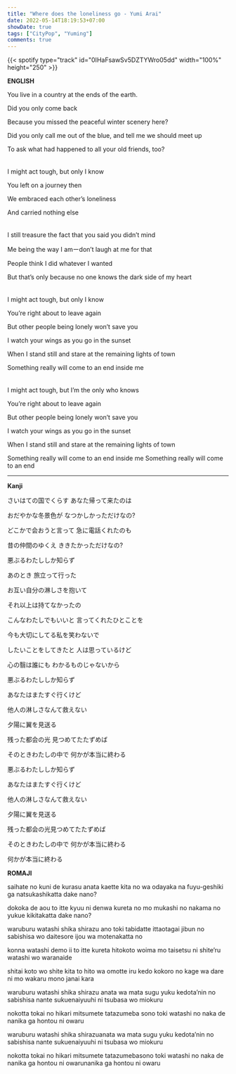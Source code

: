 ```yaml
---
title: "Where does the loneliness go - Yumi Arai"
date: 2022-05-14T18:19:53+07:00
showDate: true
tags: ["CityPop", "Yuming"]
comments: true
---
```



{{< spotify type="track" id="0IHaFsawSv5DZTYWro05dd" width="100%" height="250" >}}

**ENGLISH**

You live in a country at the ends of the earth. 

Did you only come back

Because you missed the peaceful winter scenery here?

Did you only call me out of the blue, and tell me we should meet up

To ask what had happened to all your old friends, too?
\
\
\
I might act tough, but only I know

You left on a journey then

We embraced each other’s loneliness

And carried nothing else
\
\
\
I still treasure the fact that you said you didn’t mind

Me being the way I amーdon’t laugh at me for that

People think I did whatever I wanted

But that’s only because no one knows the dark side of my heart
\
\
\
I might act tough, but only I know

You’re right about to leave again

But other people being lonely won’t save you

I watch your wings as you go in the sunset

When I stand still and stare at the remaining lights of town

Something really will come to an end inside me
\
\
\
I might act tough, but I’m the only who knows

You’re right about to leave again

But other people being lonely won’t save you

I watch your wings as you go in the sunset

When I stand still and stare at the remaining lights of town

Something really will come to an end inside me Something really will come to an end

---

**Kanji**

さいはての国でくらす あなた帰って来たのは

おだやかな冬景色が なつかしかっただけなの?

どこかで会おうと言って 急に電話くれたのも

昔の仲間のゆくえ ききたかっただけなの?

悪ぶるわたししか知らず

あのとき 旅立って行った

お互い自分の淋しさを抱いて

それ以上は持てなかったの

こんなわたしでもいいと 言ってくれたひとことを

今も大切にしてる私を笑わないで

したいことをしてきたと 人は思っているけど

心の翳は誰にも わかるものじゃないから

悪ぶるわたししか知らず

あなたはまたすぐ行くけど

他人の淋しさなんて救えない

夕陽に翼を見送る

残った都会の光 見つめてたたずめば

そのときわたしの中で 何かが本当に終わる

悪ぶるわたししか知らず

あなたはまたすぐ行くけど

他人の淋しさなんて救えない

夕陽に翼を見送る

残った都会の光見つめてたたずめば

そのときわたしの中で 何かが本当に終わる

何かが本当に終わる

**ROMAJI**

saihate no kuni de kurasu anata kaette kita no wa  odayaka na fuyu-geshiki ga natsukashikatta dake nano?

dokoka de aou to itte kyuu ni denwa kureta no mo  mukashi no nakama no yukue kikitakatta dake nano?

waruburu watashi shika shirazu ano toki tabidatte ittaotagai jibun no sabishisa wo daitesore ijou wa motenakatta no

konna watashi demo ii to itte kureta hitokoto woima mo taisetsu ni shite’ru watashi wo waranaide

shitai koto wo shite kita to hito wa omotte iru kedo  kokoro no kage wa dare ni mo wakaru mono janai kara

waruburu watashi shika shirazu  anata wa mata sugu yuku kedota’nin no sabishisa nante sukuenaiyuuhi ni tsubasa wo miokuru

nokotta tokai no hikari mitsumete tatazumeba sono toki watashi no naka de nanika ga hontou ni owaru

waruburu watashi shika shirazuanata wa mata sugu yuku kedota’nin no sabishisa nante sukuenaiyuuhi ni tsubasa wo miokuru

nokotta tokai no hikari mitsumete tatazumebasono toki watashi no naka de nanika ga hontou ni owarunanika ga hontou ni owaru
